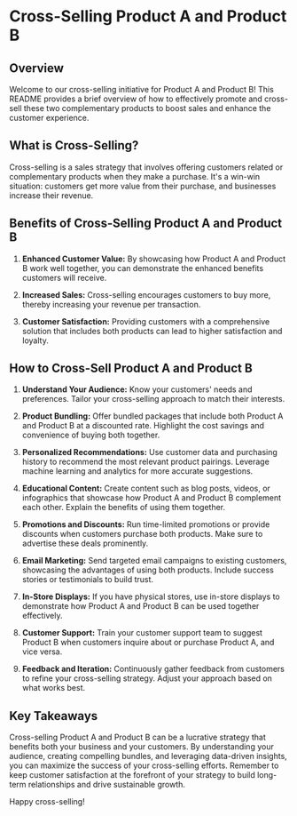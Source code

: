 # Cross-Selling Product A and Product B

## Overview

Welcome to our cross-selling initiative for Product A and Product B! This README provides a brief overview of how to effectively promote and cross-sell these two complementary products to boost sales and enhance the customer experience.

## What is Cross-Selling?

Cross-selling is a sales strategy that involves offering customers related or complementary products when they make a purchase. It's a win-win situation: customers get more value from their purchase, and businesses increase their revenue.

## Benefits of Cross-Selling Product A and Product B

1. **Enhanced Customer Value:** By showcasing how Product A and Product B work well together, you can demonstrate the enhanced benefits customers will receive.

2. **Increased Sales:** Cross-selling encourages customers to buy more, thereby increasing your revenue per transaction.

3. **Customer Satisfaction:** Providing customers with a comprehensive solution that includes both products can lead to higher satisfaction and loyalty.

## How to Cross-Sell Product A and Product B

1. **Understand Your Audience:** Know your customers' needs and preferences. Tailor your cross-selling approach to match their interests.

2. **Product Bundling:** Offer bundled packages that include both Product A and Product B at a discounted rate. Highlight the cost savings and convenience of buying both together.

3. **Personalized Recommendations:** Use customer data and purchasing history to recommend the most relevant product pairings. Leverage machine learning and analytics for more accurate suggestions.

4. **Educational Content:** Create content such as blog posts, videos, or infographics that showcase how Product A and Product B complement each other. Explain the benefits of using them together.

5. **Promotions and Discounts:** Run time-limited promotions or provide discounts when customers purchase both products. Make sure to advertise these deals prominently.

6. **Email Marketing:** Send targeted email campaigns to existing customers, showcasing the advantages of using both products. Include success stories or testimonials to build trust.

7. **In-Store Displays:** If you have physical stores, use in-store displays to demonstrate how Product A and Product B can be used together effectively.

8. **Customer Support:** Train your customer support team to suggest Product B when customers inquire about or purchase Product A, and vice versa.

9. **Feedback and Iteration:** Continuously gather feedback from customers to refine your cross-selling strategy. Adjust your approach based on what works best.

## Key Takeaways

Cross-selling Product A and Product B can be a lucrative strategy that benefits both your business and your customers. By understanding your audience, creating compelling bundles, and leveraging data-driven insights, you can maximize the success of your cross-selling efforts. Remember to keep customer satisfaction at the forefront of your strategy to build long-term relationships and drive sustainable growth.

Happy cross-selling!
